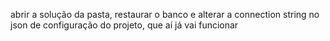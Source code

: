  abrir a solução da pasta, restaurar o banco e alterar a connection string no json de configuração do projeto, que aí já vai funcionar